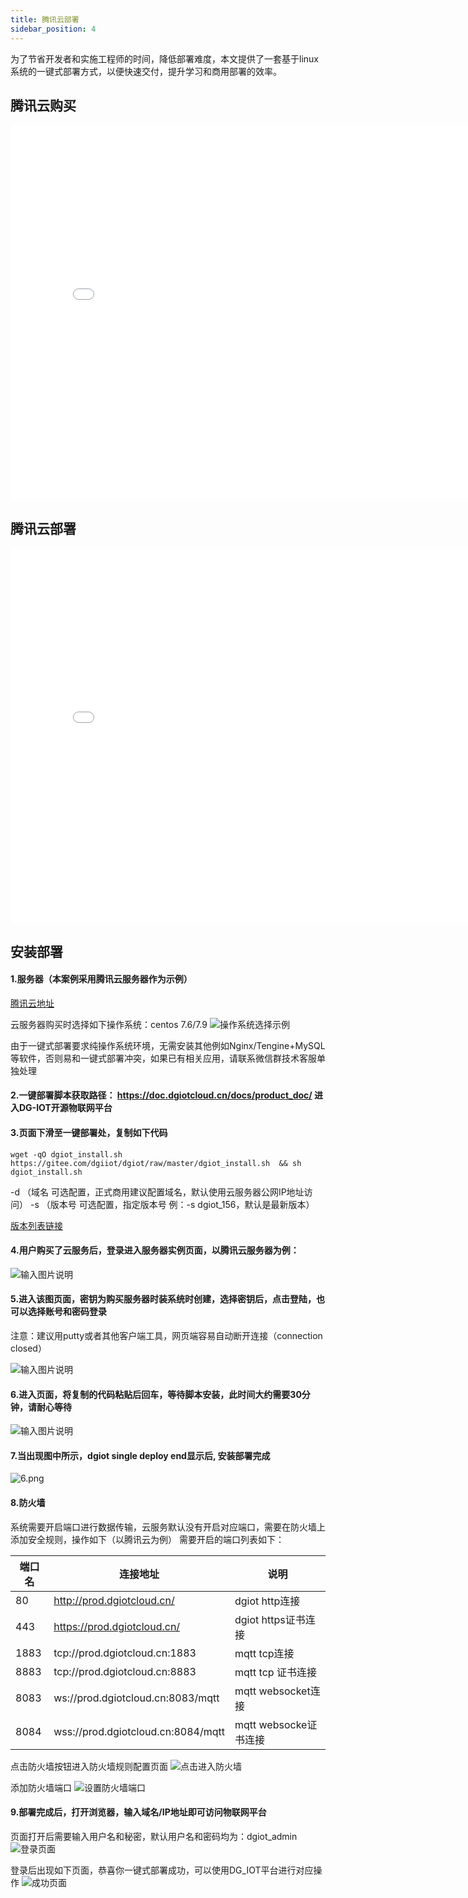 ```yaml
---
title: 腾讯云部署
sidebar_position: 4
---
```


为了节省开发者和实施工程师的时间，降低部署难度，本文提供了一套基于linux系统的一键式部署方式，以便快速交付，提升学习和商用部署的效率。
## 腾讯云购买
<iframe width="800" height="600" src="//player.bilibili.com/player.html?aid=724313337&bvid=BV1fS4y1z7Gp&cid=515950749&page=1" scrolling="no" border="0" frameborder="no" framespacing="0" allowfullscreen="true"> </iframe>

## 腾讯云部署

<iframe width="800" height="600" src="//player.bilibili.com/player.html?aid=636914899&bvid=BV18b4y1x77E&cid=518946169&page=1" scrolling="no" border="0" frameborder="no" framespacing="0" allowfullscreen="true"> </iframe>

## 安装部署

#### 1.服务器（本案例采用腾讯云服务器作为示例）
[腾讯云地址](https://cloud.tencent.com/)

云服务器购买时选择如下操作系统：centos 7.6/7.9
![操作系统选择示例](http://dgiot-1253666439.cos.ap-shanghai-fsi.myqcloud.com/dgiot_web/image_deployment/tencent_cloud1.png)

由于一键式部署要求纯操作系统环境，无需安装其他例如Nginx/Tengine+MySQL等软件，否则易和一键式部署冲突，如果已有相关应用，请联系微信群技术客服单独处理

#### 2.一键部署脚本获取路径： https://doc.dgiotcloud.cn/docs/product_doc/ 进入DG-IOT开源物联网平台

#### 3.页面下滑至一键部署处，复制如下代码
```
wget -qO dgiot_install.sh https://gitee.com/dgiiot/dgiot/raw/master/dgiot_install.sh  && sh dgiot_install.sh
```
-d （域名  可选配置，正式商用建议配置域名，默认使用云服务器公网IP地址访问）
-s （版本号 可选配置，指定版本号 例：-s dgiot_156，默认是最新版本）

[版本列表链接](https://doc.dgiotcloud.cn/docs/product_doc/)

#### 4.用户购买了云服务后，登录进入服务器实例页面，以腾讯云服务器为例：

![输入图片说明](http://dgiot-1253666439.cos.ap-shanghai-fsi.myqcloud.com/dgiot_web/image_deployment/tencent_cloud2.png)

#### 5.进入该图页面，密钥为购买服务器时装系统时创建，选择密钥后，点击登陆，也可以选择账号和密码登录
注意：建议用putty或者其他客户端工具，网页端容易自动断开连接（connection closed）

![输入图片说明](http://dgiot-1253666439.cos.ap-shanghai-fsi.myqcloud.com/dgiot_web/image_deployment/tencent_cloud3.png)

#### 6.进入页面，将复制的代码粘贴后回车，等待脚本安装，此时间大约需要30分钟，请耐心等待
![输入图片说明](http://dgiot-1253666439.cos.ap-shanghai-fsi.myqcloud.com/dgiot_web/image_deployment/tencent_cloud5.png)

#### 7.当出现图中所示，dgiot single deploy end显示后, 安装部署完成
![6.png](http://dgiot-1253666439.cos.ap-shanghai-fsi.myqcloud.com/shuwa_tech/zh/manual/cloud/bushu/6.png)

#### 8.防火墙

系统需要开启端口进行数据传输，云服务默认没有开启对应端口，需要在防火墙上添加安全规则，操作如下（以腾讯云为例）
需要开启的端口列表如下：

| 端口名 | 连接地址 | 说明 |
|-----|----|----|
|  80   |  http://prod.dgiotcloud.cn/  |  dgiot http连接  |
|  443  |  https://prod.dgiotcloud.cn/ |  dgiot https证书连接  |
|  1883   | tcp://prod.dgiotcloud.cn:1883 |   mqtt tcp连接 |
|  8883| tcp://prod.dgiotcloud.cn:8883    |   mqtt tcp 证书连接 |
|  8083  | ws://prod.dgiotcloud.cn:8083/mqtt   |  mqtt websocket连接  |
|  8084  |  wss://prod.dgiotcloud.cn:8084/mqtt  | mqtt websocke证书连接   |


点击防火墙按钮进入防火墙规则配置页面 
![点击进入防火墙](http://dgiot-1253666439.cos.ap-shanghai-fsi.myqcloud.com/dgiot_web/image_deployment/tencent_cloud6.png)

添加防火墙端口
![设置防火墙端口](http://dgiot-1253666439.cos.ap-shanghai-fsi.myqcloud.com/dgiot_web/image_deployment/tencent_cloud7.png)

#### 9.部署完成后，打开浏览器，输入域名/IP地址即可访问物联网平台 
页面打开后需要输入用户名和秘密，默认用户名和密码均为：dgiot_admin
![登录页面](http://dgiot-1253666439.cos.ap-shanghai-fsi.myqcloud.com/dgiot_web/image_deployment/tencent_cloud8.png)

登录后出现如下页面，恭喜你一键式部署成功，可以使用DG_IOT平台进行对应操作
![成功页面](http://dgiot-1253666439.cos.ap-shanghai-fsi.myqcloud.com/dgiot_web/image_deployment/tencent_cloud9.png)